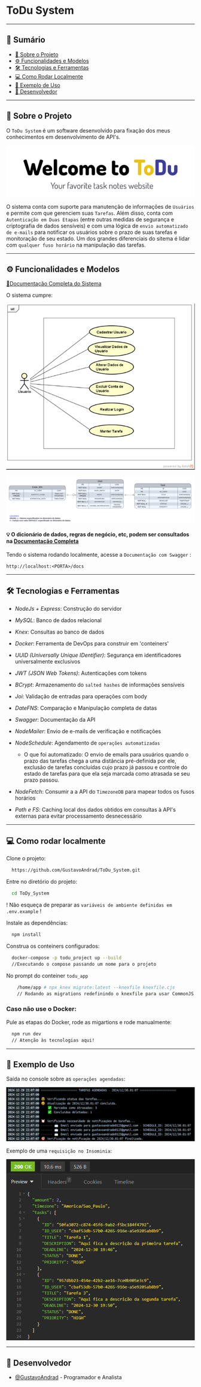 
# ToDu System
---
## 📘 Sumário

- [🎒 Sobre o Projeto](#🎒-sobre-o-projeto)  
- [⚙ Funcionalidades e Modelos](#⚙-funcionalidades-e-modelos)  
- [🛠 Tecnologias e Ferramentas](#🛠-tecnologias-e-ferramentas)  
- [💻 Como Rodar Localmente](#💻-como-rodar-localmente)  
- [🎡 Exemplo de Uso](#🎡-exemplo-de-uso)  
- [👤 Desenvolvedor](#👤-desenvolvedor)

---
## 🎒 Sobre o Projeto


O `ToDu System` é um software desenvolvido para fixação dos meus conhecimentos em desenvolvimento de API's.

![Logotipo do Software](./images/todu.png)


O sistema conta com suporte para manutenção de informações de `Usuários` e permite com que gerenciem suas `Tarefas`. Além disso, conta com `Autenticação em Duas Etapas` (entre outras medidas de segurança e criptografia de dados sensíveis) e com uma lógica de `envio automatizado de e-mails` para notificar os usuários sobre o prazo de suas tarefas e monitoração de seu estado. Um dos grandes diferenciais do sitema é lidar com `qualquer fuso horário` na manipulação das tarefas.

---
## ⚙ Funcionalidades e Modelos 
[🌟Documentação Completa do Sistema](https://www.notion.so/ToDu-System-1-0-0-d1e61f25fd204e17b6253c142b4e571c)

O sistema cumpre:

![Diagrama de Casos de Uso](./images/use_case.png)

![Modelagem da Estrutura do Banco de Dados Relacional](./images/modelagem_bd.png)

#### 💡 O dicionário de dados, regras de negócio, etc, podem ser consultados na [Documentação Completa](https://www.notion.so/ToDu-System-1-0-0-d1e61f25fd204e17b6253c142b4e571c)

Tendo o sistema rodando localmente, acesse a `Documentação com Swagger` :

    http://localhost:<PORTA>/docs


---

## 🛠 Tecnologias e Ferramentas

- *NodeJs + Express*: Construção do servidor

- *MySQL*: Banco de dados relacional

- *Knex*: Consultas ao banco de dados

- *Docker*: Ferramenta de DevOps para construir em 'conteiners'

- *UUID (Universally Unique IDentifier)*: Segurança em identificadores universalmente exclusivos

- *JWT (JSON Web Tokens)*: Autenticações com tokens

- *BCrypt*: Armazenamento do `salted hashes` de informações sensíveis

- *Joi*: Validação de entradas para operações com body

- *DateFNS*: Comparação e Manipulação completa de datas

- *Swagger*: Documentação da API

- *NodeMailer*: Envio de e-mails de verificação e notificações

- *NodeSchedule*: Agendamento de `operações automatizadas`
    
    - O que foi automatizado: O envio de emails para usuários quando o prazo das tarefas chega a uma distância pré-definida por ele, exclusão de tarefas concluídas cujo prazo já passou e controle do estado de tarefas para que ela seja marcada como atrasada se seu prazo passou.

- *NodeFetch*: Consumir a a API do `TimezoneDB` para mapear todos os fusos horários

- *Path e FS*: Caching local dos dados obtidos em consultas à API's externas para evitar processamento desnecessário


---
## 💻 Como rodar localmente

Clone o projeto:

```bash
  https://github.com/GustavoAndrad/ToDu_System.git
```

Entre no diretório do projeto:

```bash
  cd ToDy_System
```
! Não esqueça de preparar as `variáveis de ambiente definidas em .env.example` !

Instale as dependências:

```bash
  npm install
```

Construa os conteiners configurados:

```bash
  docker-compose -p todu_project up --build
  //Executando o compose passando um nome para o projeto
```

No prompt do conteiner `todu_app` 

```bash
    /home/app # npx knex migrate:latest --knexfile knexfile.cjs
    // Rodando as migrations redefinindo o knexfile para usar CommonJS
```

### Caso não use o Docker: 

Pule as etapas do Docker, rode as migartions e rode manualmente:

```bash
  npm run dev
  // Atenção às tecnologias aqui!
```

---
## 🎡 Exemplo de Uso

Saída no console sobre as `operações agendadas`:

![Log dos agendamentos](./images/agendamento.png)

Exemplo de uma `requisição no Insominia`:

![Rotas no insominia](./images/route.png)

---

## 👤 Desenvolvedor

- [@GustavoAndrad](https://www.github.com/GustavoAndrad) - Programador e Analista

